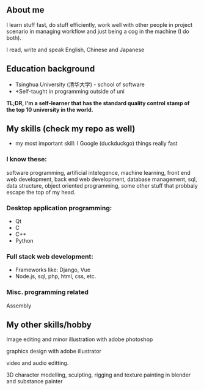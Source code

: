 <!---
here's a comment so I dont forget
--->

## About me
I learn stuff fast, do stuff efficiently, work well with other people in project scenario in managing workflow and just being a cog in the machine (I do both).

I read, write and speak English, Chinese and Japanese


## Education background
- Tsinghua University (清华大学) - school of software
-  +Self-taught in programming outside of uni


<!---I was a self-tuaght at basically everything from programming and adobe software suite until I had the mis-fortune of being enrolled in Tsinghua University（清华大学）, one of the most brutal, back-breaking educational institution that is the equivalent of MIT of China, I went through their software engineering program undergraduate that basically equates to "you now 'officially' know software engineering" despite the idiotic nature of tertiary education in this day and age, in which I learn basically nothing outside of what I already know through online resources.--->
**TL;DR, I'm a self-learner that has the standard quality control stamp of the top 10 university in the world.**


## My skills (check my repo as well)
- my most important skill: I Google (duckduckgo) things really fast

### I know these:
software programming, artificial intelegence, machine learning, front end web development, back end web development, database management, sql, data structure, object oriented programming, some other stuff that probbaly escape the top of my head.

### Desktop application programming:
- Qt
- C
- C++
- Python


### Full stack web development:
- Frameworks like: Django, Vue
- Node.js, sql, php, html, css, etc.

<!---
Angular,
--->

### Misc. programming related
Assembly

## My other skills/hobby
Image editing and minor illustration with adobe photoshop

graphics design with adobe illustrator

video and audio editting.

3D character modelling, sculpting, rigging and texture painting in blender and substance painter
